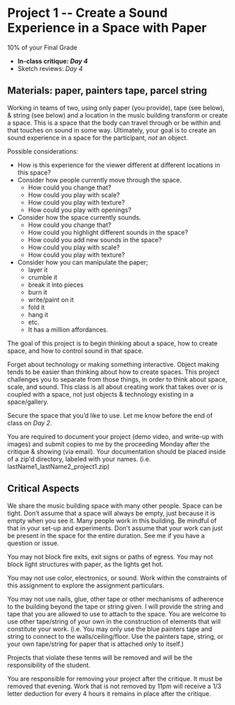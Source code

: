 # Project 1 -- Create a Sound Experience in a Space with Paper

10% of your Final Grade


- **In-class critique: _Day 4_**
- Sketch reviews: _Day 4_



## Materials: paper, painters tape, parcel string

Working in teams of two, using only paper (you provide), tape (see below), & string (see below) and a location in the music building transform or create a space. This is a space that the body can travel through or be within and that touches on sound in some way. Ultimately, your goal is to create an sound experience in a space for the participant, *not* an object.

Possible considerations:

- How is this experience for the viewer different at different locations in this space?
- Consider how people currently move through the space.
    - How could you change that?
    - How could you play with scale?
    - How could you play with texture?
    - How could you play with openings?
- Consider how the space currently sounds.
    - How could you change that?
    - How could you highlight different sounds in the space?
    - How could you add new sounds in the space?
    - How could you play with scale?
    - How could you play with texture?
- Consider how you can manipulate the paper;
    - layer it
    - crumble it
    - break it into pieces
    - burn it
    - write/paint on it
    - fold it
    - hang it
    - etc.
    - It has a million affordances.

The goal of this project is to begin thinking about a space, how to create space, and how to control sound in that space.

Forget about technology or making something interactive. Object making tends to be easier than thinking about how to create spaces. This project challenges you to separate from those things, in order to think about space, scale, and sound. This class is all about creating work that takes over or is coupled with a space, not just objects & technology existing in a space/gallery.

Secure the space that you’d like to use. Let me know before the end of class on *Day 2*.

You are required to document your project (demo video, and write-up with images) and submit copies to me by the proceeding Monday after the critique & showing (via email). Your documentation should be placed inside of a zip'd directory, labeled with your names. (i.e. lastName1_lastName2_project1.zip)


## Critical Aspects

We share the music building space with many other people. Space can be tight. Don’t assume that a space will always be empty, just because it is empty when you see it. Many people work in this building. Be mindful of that in your set-up and experiments. Don't assume that your work can just be present in the space for the entire duration. See me if you have a question or issue.

You may not block fire exits, exit signs or paths of egress. You may not block light structures with paper, as the lights get hot.

You may not use color, electronics, or sound. Work within the constraints of this assignment to explore the assignment particulars.

You may not use nails, glue, other tape or other mechanisms of adherence to the building beyond the tape or string given. I will provide the string and tape that you are allowed to use to attach to the space. You are welcome to use other tape/string of your own in the construction of elements that will constitute your work. (i.e. You may only use the blue painters tape and string to connect to the walls/ceiling/floor. Use the painters tape, string, or your own tape/string for paper that is attached only to itself.)

Projects that violate these terms will be removed and will be the responsibility of the student.

You are responsible for removing your project after the critique. It must be removed that evening. Work that is not removed by 11pm will receive a 1/3 letter deduction for every 4 hours it remains in place after the critique.
